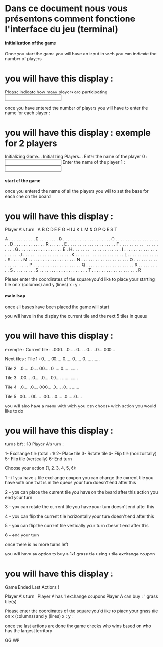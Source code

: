 # Dans ce document nous vous présentons comment fonctione l'interface du jeu (terminal)


#### initialization of the game

Once you start the game you will have an input in wich you can indicate the number of players

you will have this display :
===============================
Please indicate how many players are participating : <input here>

once you have entered the number of players you will have to enter the name for each player :


you will have this display :
exemple for 2 players
============================== 
Initializing Game...
Initializing Players...
Enter the name of the player 0 : <input here>
Enter the name of the player 1 : <input here>

#### start of the game 

once you entered the name of all the players you will to set the base for each one on the board

you will have this display :
===============================
Player A's turn :
        A B C D E F G H I J K L M N O P Q R S T

A       . . . . . . . . . . . E . . . . . . . . 
B       . . . . . . . . . . . . . . . . . . . . 
C       . . . . . . . . . . . . . . . . . . . . 
D       . . . . . . . . . . . . . R . . . . . . 
E       . . . . . . . . . . . . . . . . . . . . 
F       . . . . . . . . . . . . . . . . . . . . 
G       . . . . . . . . . . . . . . . . . . E . 
H       . . . . . . . . . . . . . . . . . . . . 
I       . . . . . . . . . . . . . . . . . . . . 
J       . . . . . . . . . . . . . . . . . . . . 
K       . . . . . . . . . . . . . . . . . . . . 
L       . . . . . . . . . . . . . . E . . . . . 
M       . . . . . . . . . . . . . . . . . . . . 
N       . . . . . . . . . . . . . . . . . . . . 
O       . . . . . . . . . . . . . . . . . . . . 
P       . . . . . . . . . . . . . . . . . . . . 
Q       . . . . . . . . . . . . . . . . . . . . 
R       . . . . . . . . . . S . . . . . . . . . 
S       . . . . . . . . . . . . . . . . . . . . 
T       . . . . . . . . . . . . . . . . . . . R 

Please enter the coordinates of the square you'd like to place your starting tile on x (columns) and y (lines)
x : 
y :


#### main loop 

once all bases have been placed the game will start

you will have in the display the current tile and the next 5 tiles in queue

you will have this display :
============================
exemple : 
Current tile : 
..000.
..0...
..0...
..0...
..0...
000...



 Next tiles :
Tile 1 : 
0.....
00....
0.....
0.....
0.....
......


Tile 2 : 
.0....
.0....
00....
0.....
0.....
......


Tile 3 : 
.00...
.0....
.0....
00....
......
......


Tile 4 :
.0....
.0....
000...
.0....
.0....
......


Tile 5 :
00....
00....
.00...
.0....
.0....
.0....

you will also have a menu with wich you can choose wich action you would like to do

you will have this display :
============================
turns left : 18
Player A's turn :

1- Exchange tile (total : 1)
2- Place tile
3- Rotate tile
4- Flip tile (horizontally)
5- Flip tile (vertically)
6- End turn

Choose your action (1, 2, 3, 4, 5, 6):



1 - if you have a tile exchange coupon you can change the current tile you have with one that is in the queue
your turn doesn't end after this

2 - you can place the current tile you have on the board
after this action you end your turn

3 - you can rotate the current tile you have 
your turn doesn't end after this

4 - you can flip the current tile horizontally
your turn doesn't end after this

5 - you can flip the current tile vertically
your turn doesn't end after this

6 - end your turn 


once there is no more turns left

you will have an option to buy a 1x1 grass tile using a tile exchange coupon

you will have this display :
========================
Game Ended
Last Actions !

Player A's turn :
Player A has 1 exchange coupons
Player A can buy : 1 grass tile(s)

Please enter the coordinates of the square you'd like to place your grass tile on x (columns) and y (lines)
x : 
y :



once the last actions are done the game checks who wins based on who has the largest territory 


GG WP